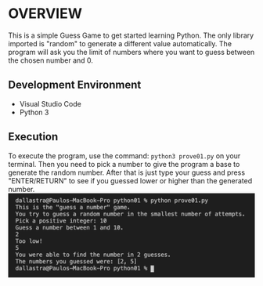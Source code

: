 # OVERVIEW

This is a simple Guess Game to get started learning Python.
The only library imported is "random" to generate a different value
automatically. The program will ask you the limit of numbers where you want to guess between the chosen number and 0.

## Development Environment

* Visual Studio Code
* Python 3

## Execution

To execute the program, use the command: `python3 prove01.py` on your terminal. Then you need to pick a number to give the program
a base to generate the random number. After that is just type your
guess and press "ENTER/RETURN" to see if you guessed lower or
higher than the generated number.
![Game Running](screenshot.png)
